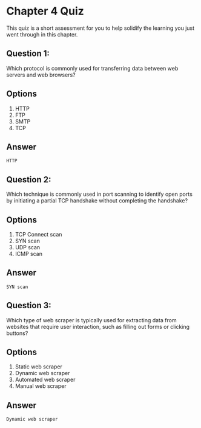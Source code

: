 # Chapter 4 Quiz

This quiz is a short assessment for you to help solidify the learning you just went through in this chapter.

## Question 1:

Which protocol is commonly used for transferring data between web servers and web browsers?

## Options

1. HTTP
2. FTP
3. SMTP
4. TCP

## Answer

`HTTP`

## Question 2:

Which technique is commonly used in port scanning to identify open ports by initiating a partial TCP handshake without completing the handshake?

## Options

1. TCP Connect scan
2. SYN scan
3. UDP scan
4. ICMP scan

## Answer

`SYN scan`

## Question 3:

Which type of web scraper is typically used for extracting data from websites that require user interaction, such as filling out forms or clicking buttons?

## Options

1. Static web scraper
2. Dynamic web scraper
3. Automated web scraper
4. Manual web scraper


## Answer

`Dynamic web scraper`